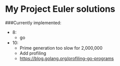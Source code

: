 My Project Euler solutions
==========================

###Currently implemented:
- 8:
  - go
- 10:
  - Prime generation too slow for 2,000,000
  - Add profiling 
  - https://blog.golang.org/profiling-go-programs
